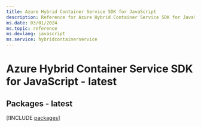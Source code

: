 ```yaml
---
title: Azure Hybrid Container Service SDK for JavaScript
description: Reference for Azure Hybrid Container Service SDK for JavaScript
ms.date: 03/01/2024
ms.topic: reference
ms.devlang: javascript
ms.service: hybridcontainerservice
---
```

# Azure Hybrid Container Service SDK for JavaScript - latest
## Packages - latest
[!INCLUDE [packages](hybrid-container-service-index.md)]